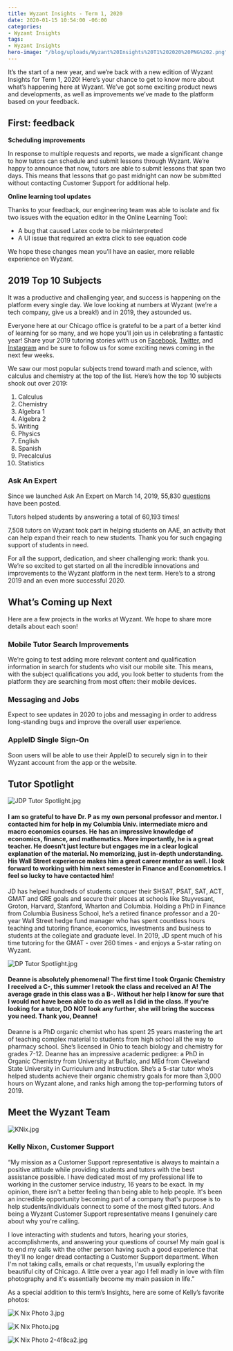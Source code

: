```yaml
---
title: Wyzant Insights - Term 1, 2020
date: 2020-01-15 10:54:00 -06:00
categories:
- Wyzant Insights
tags:
- Wyzant Insights
hero-image: "/blog/uploads/Wyzant%20Insights%20T1%202020%20PNG%202.png"
---
```


It’s the start of a new year, and we’re back with a new edition of Wyzant Insights for Term 1, 2020! Here’s your chance to get to know more about what’s happening here at Wyzant. We’ve got some exciting product news and developments, as well as improvements we’ve made to the platform based on your feedback. 

## First: feedback

**Scheduling improvements**

In response to multiple requests and reports, we made a significant change to how tutors can schedule and submit lessons through Wyzant. We’re happy to announce that now, tutors are able to submit lessons that span two days. This means that lessons that go past midnight can now be submitted without contacting Customer Support for additional help. 

**Online learning tool updates**

Thanks to your feedback, our engineering team was able to isolate and fix two issues with the equation editor in the Online Learning Tool:

* A bug that caused Latex code to be misinterpreted
* A UI issue that required an extra click to see equation code

We hope these changes mean you’ll have an easier, more reliable experience on Wyzant.

## 2019 Top 10 Subjects

It was a productive and challenging year, and success is happening on the platform every single day. We love looking at numbers at Wyzant (we’re a tech company, give us a break!) and in 2019, they astounded us. 

Everyone here at our Chicago office is grateful to be a part of a better kind of learning for so many, and we hope you’ll join us in celebrating a fantastic year! Share your 2019 tutoring stories with us on [Facebook](https://www.facebook.com/Wyzant/), [Twitter](http://twitter.com/wyzant), and [Instagram](https://www.instagram.com/wyzant/) and be sure to follow us for some exciting news coming in the next few weeks.

We saw our most popular subjects trend toward math and science, with calculus and chemistry at the top of the list. Here’s how the top 10 subjects shook out over 2019: 

1. Calculus
2. Chemistry
3. Algebra 1
4. Algebra 2
5. Writing
6. Physics
7. English
8. Spanish
9. Precalculus
10. Statistics

### Ask An Expert

Since we launched Ask An Expert on March 14, 2019, 55,830 [questions](https://www.wyzant.com/resources/answers) have been posted. 

Tutors helped students by answering a total of 60,193 times! 

7,508 tutors on Wyzant took part in helping students on AAE, an activity that can help expand their reach to new students. Thank you for such engaging support of students in need.

For all the support, dedication, and sheer challenging work: thank you. We’re so excited to get started on all the incredible innovations and improvements to the Wyzant platform in the next term. Here’s to a strong 2019 and an even more successful 2020.

## What’s Coming up Next

Here are a few projects in the works at Wyzant. We hope to share more details about each soon! 

### Mobile Tutor Search Improvements
We’re going to test adding more relevant content and qualification information in search for students who visit our mobile site. This means, with the subject qualifications you add, you look better to students from the platform they are searching from most often: their mobile devices.

### Messaging and Jobs
Expect to see updates in 2020 to jobs and messaging in order to address long-standing bugs and improve the overall user experience.

### AppleID Single Sign-On
Soon users will be able to use their AppleID to securely sign in to their Wyzant account from the app or the website.

## Tutor Spotlight

![JDP Tutor Spotlight.jpg](/blog/uploads/JDP%20Tutor%20Spotlight.jpg)

#### I am so grateful to have Dr. P as my own personal professor and mentor. I contacted him for help in my Columbia Univ. intermediate micro and macro economics courses. He has an impressive knowledge of economics, finance, and mathematics. More importantly, he is a great teacher. He doesn't just lecture but engages me in a clear logical explanation of the material. No memorizing, just in-depth understanding. His Wall Street experience makes him a great career mentor as well. I look forward to working with him next semester in Finance and Econometrics. I feel so lucky to have contacted him! 

JD has helped hundreds of students conquer their SHSAT, PSAT, SAT, ACT, GMAT and GRE goals and secure their places at schools like Stuyvesant, Groton, Harvard, Stanford, Wharton and Columbia. Holding a PhD in Finance from Columbia Business School, he’s a retired finance professor and a 20-year Wall Street hedge fund manager who has spent countless hours teaching and tutoring finance, economics, investments and business to students at the collegiate and graduate level. In 2019, JD spent much of his time tutoring for the GMAT - over 260 times - and enjoys a 5-star rating on Wyzant.

![DP Tutor Spotlight.jpg](/blog/uploads/DP%20Tutor%20Spotlight.jpg)

#### Deanne is absolutely phenomenal! The first time I took Organic Chemistry I received a C-, this summer I retook the class and received an A! The average grade in this class was a B-. Without her help I know for sure that I would not have been able to do as well as I did in the class. If you're looking for a tutor, DO NOT look any further, she will bring the success you need. Thank you, Deanne! 

Deanne is a PhD organic chemist who has spent 25 years mastering the art of teaching complex material to students from high school all the way to pharmacy school. She’s licensed in Ohio to teach biology and chemistry for grades 7-12. Deanne has an impressive academic pedigree: a PhD in Organic Chemistry from University at Buffalo, and MEd from Cleveland State University in Curriculum and Instruction. She’s a 5-star tutor who’s helped students achieve their organic chemistry goals for more than 3,000 hours on Wyzant alone, and ranks high among the top-performing tutors of 2019. 

## Meet the Wyzant Team

![KNix.jpg](/blog/uploads/KNix.jpg)

### Kelly Nixon, Customer Support

“My mission as a Customer Support representative is always to maintain a positive attitude while providing students and tutors with the best assistance possible. I have dedicated most of my professional life to working in the customer service industry, 16 years to be exact. In my opinion, there isn't a better feeling than being able to help people. It's been an incredible opportunity becoming part of a company that's purpose is to help students/individuals connect to some of the most gifted tutors. And being a Wyzant Customer Support representative means I genuinely care about why you're calling.

I love interacting with students and tutors, hearing your stories, accomplishments, and answering your questions of course! My main goal is to end my calls with the other person having such a good experience that they'll no longer dread contacting a Customer Support department. When I'm not taking calls, emails or chat requests, I'm usually exploring the beautiful city of Chicago. A little over a year ago I fell madly in love with film photography and it's essentially become my main passion in life.”

As a special addition to this term’s Insights, here are some of Kelly’s favorite photos:

![K Nix Photo 3.jpg](/blog/uploads/K%20Nix%20Photo%203.jpg)

![K Nix Photo.jpg](/blog/uploads/K%20Nix%20Photo.jpg)

![K Nix Photo 2-4f8ca2.jpg](/blog/uploads/K%20Nix%20Photo%202-4f8ca2.jpg)








